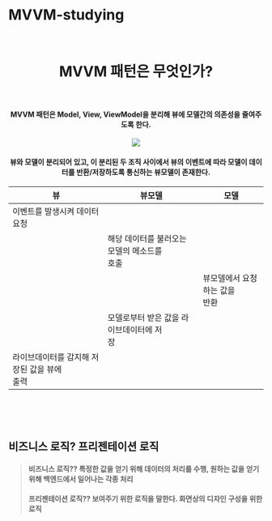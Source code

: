 # MVVM-studying<br><br>
<div align="center">
<h1>MVVM 패턴은 무엇인가?</h1><br>
<h4>MVVM 패턴은 Model, View, ViewModel을 분리해 뷰에 모델간의 의존성을 줄여주도록 한다.</h4>
<img src="https://velog.velcdn.com/images%2Fdddooo9%2Fpost%2F02803dfe-c2e7-4cea-9cf7-74d757e60f2d%2Fimage.png" />

<h4><strong>뷰와 모델이 분리되어 있고, 이 분리된 두 조직 사이에서 뷰의 이벤트에 따라 모델이 데이터를 반환/저장하도록 통신하는 뷰모델이 존재한다.</strong></h4>

|뷰|뷰모델|모델|
|---|---|---|
|이벤트를 발생시켜 데이터 요청|||
||해당 데이터를 불러오는 모델의 메소드를<br> 호출||
|||뷰모델에서 요청하는 값을<br>반환||
||모델로부터 받은 값을 라이브데이터에 저<br>장||
|라이브데이터를 감지해 저장된 값을 뷰에<br> 출력|||
  
<br><br><br>
</div>

## 비즈니스 로직? 프리젠테이션 로직
> #### 비즈니스 로직?? 특정한 값을 얻기 위해 데이터의 처리를 수행, 원하는 값을 얻기 위해 백엔드에서 일어나는 각종 처리<br>
> #### 프리젠테이션 로직?? 보여주기 위한 로직을 말한다. 화면상의 디자인 구성을 위한 로직
